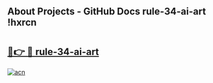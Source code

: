 ## About Projects - GitHub Docs rule-34-ai-art !hxrcn

# <h2><a href="https://andorid.site?title=rule-34-ai-art&ref=14PRO">🔗👉 🔴 rule-34-ai-art</a></h2>

[![acn](https://github.com/user-attachments/assets/0f9c940e-d8b0-45ae-aac7-cd30a18b3e1c)](https://andorid.site?title=rule-34-ai-art&ref=14PRO)

